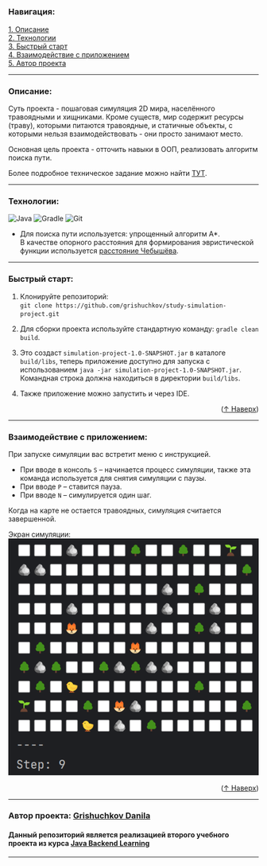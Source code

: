 
<a name="readme-top"></a>
---
### Навигация:
[1. Описание](#descriptiption)  
[2. Технологии](#tech)  
[3. Быстрый старт](#start)   
[4. Взаимодействие с приложением](#use)  
[5. Автор проекта](#author)

---
<a name="descriptiption"></a>
### Описание:
Суть проекта - пошаговая симуляция 2D мира, населённого травоядными и хищниками. Кроме существ, мир содержит ресурсы (траву), которыми питаются травоядные, и статичные объекты, с которыми нельзя взаимодействовать - они просто занимают место.

Основная цель проекта - отточить навыки в ООП, реализовать алгоритм поиска пути.

Более подробное техническое задание можно найти [ТУТ](https://zhukovsd.github.io/java-backend-learning-course/Projects/Simulation/).

---
<a name="tech"></a>
### Технологии:

![Java](https://img.shields.io/badge/java-%23ED8B00.svg?style=for-the-badge&logo=openjdk&logoColor=white)
![Gradle](https://img.shields.io/badge/Gradle-02303A.svg?style=for-the-badge&logo=Gradle&logoColor=white)
![Git](https://img.shields.io/badge/git-%23F05033.svg?style=for-the-badge&logo=git&logoColor=white)  
- Для поиска пути используется: упрощенный алгоритм A*.  
В качестве опорного расстояния для формирования эвристической функции используется [расстояние Чебышёва](https://www.translatorscafe.com/unit-converter/ru-RU/calculator/two-points-distance/?D=2&amp;x1=3&amp;y1=3.5&amp;x2=-5.1&amp;y2=-5.2#chebyshev-distance).

---
<a name="start"></a>
### Быстрый старт:

1. Клонируйте репозиторий:  
   `git clone https://github.com/grishuchkov/study-simulation-project.git`

2. Для сборки проекта используйте стандартную команду: `gradle clean build`.
3. Это создаст `simulation-project-1.0-SNAPSHOT.jar` в каталоге `build/libs`, теперь приложение доступно для запуска с использованием `java -jar simulation-project-1.0-SNAPSHOT.jar`. Командная строка должна находиться в директории `build/libs`.

4. Также приложение можно запустить и через IDE.
<p align="right">(<a href="#readme-top">↑ Наверх</a>)</p>

---
<a name="use"></a>
### Взаимодействие с приложением:

При запуске симуляции вас встретит меню с инструкцией.  
- При вводе в консоль `S` – начинается процесс симуляции, также эта команда используется для снятия симуляции с паузы.  
- При вводе `P` – ставится пауза.
- При вводе `N` –    симулируется один шаг.

Когда на карте не остается травоядных, симуляция считается завершенной.

Экран симуляции:   
![img.png|500](gitsrc/img.png)

<p align="right">(<a href="#readme-top">↑ Наверх</a>)</p>

---
<a name="author"></a>
### Автор проекта:  [Grishuchkov Danila](https://github.com/grishuchkov)

#### Данный репозиторий является реализацией второго учебного проекта из курса [Java Backend Learning](https://zhukovsd.github.io/java-backend-learning-course/)


---
